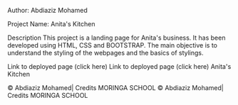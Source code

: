 
Author: Abdiaziz Mohamed

Project Name: Anita's Kitchen

Description
This project is a landing page for Anita's business. It has been developed using HTML, CSS and BOOTSTRAP. The main objective is to understand the styling of the webpages and the basics of stylings.

Link to deployed page (click here) Link to deployed page (click here) Anita's Kitchen

© Abdiaziz Mohamed| Credits MORINGA SCHOOL © Abdiaziz Mohamed| Credits MORINGA SCHOOL
